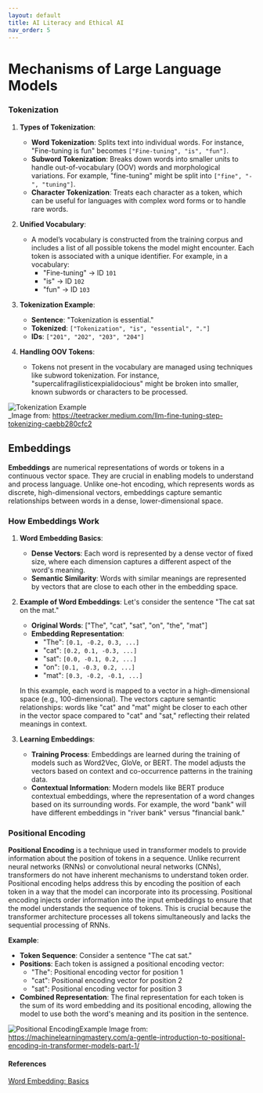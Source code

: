 ```yaml
---
layout: default
title: AI Literacy and Ethical AI
nav_order: 5
---
```


# Mechanisms of Large Language Models

### Tokenization


1. **Types of Tokenization**:
   - **Word Tokenization**: Splits text into individual words. For instance, "Fine-tuning is fun" becomes `["Fine-tuning", "is", "fun"]`.
   - **Subword Tokenization**: Breaks down words into smaller units to handle out-of-vocabulary (OOV) words and morphological variations. For example, "fine-tuning" might be split into `["fine", "-", "tuning"]`.
   - **Character Tokenization**: Treats each character as a token, which can be useful for languages with complex word forms or to handle rare words.

2. **Unified Vocabulary**:
   - A model’s vocabulary is constructed from the training corpus and includes a list of all possible tokens the model might encounter. Each token is associated with a unique identifier. For example, in a vocabulary:
     - "Fine-tuning" -> ID `101`
     - "is" -> ID `102`
     - "fun" -> ID `103`

3. **Tokenization Example**:
   - **Sentence**: "Tokenization is essential."
   - **Tokenized**: `["Tokenization", "is", "essential", "."]`
   - **IDs**: `["201", "202", "203", "204"]`

4. **Handling OOV Tokens**:
   - Tokens not present in the vocabulary are managed using techniques like subword tokenization. For instance, "supercalifragilisticexpialidocious" might be broken into smaller, known subwords or characters to be processed.


![Tokenization Example](https://miro.medium.com/v2/resize:fit:786/format:webp/1*gWP5Whykah1101EpYy17qQ.png)  
_Image from: https://teetracker.medium.com/llm-fine-tuning-step-tokenizing-caebb280cfc2


## Embeddings

**Embeddings** are numerical representations of words or tokens in a continuous vector space. They are crucial in enabling models to understand and process language. Unlike one-hot encoding, which represents words as discrete, high-dimensional vectors, embeddings capture semantic relationships between words in a dense, lower-dimensional space.

### How Embeddings Work

1. **Word Embedding Basics**:
   - **Dense Vectors**: Each word is represented by a dense vector of fixed size, where each dimension captures a different aspect of the word's meaning.
   - **Semantic Similarity**: Words with similar meanings are represented by vectors that are close to each other in the embedding space.

2. **Example of Word Embeddings**:
   Let's consider the sentence "The cat sat on the mat."

   - **Original Words**: ["The", "cat", "sat", "on", "the", "mat"]
   - **Embedding Representation**:
     - "The": `[0.1, -0.2, 0.3, ...]`
     - "cat": `[0.2, 0.1, -0.3, ...]`
     - "sat": `[0.0, -0.1, 0.2, ...]`
     - "on": `[0.1, -0.3, 0.2, ...]`
     - "mat": `[0.3, -0.2, -0.1, ...]`

   In this example, each word is mapped to a vector in a high-dimensional space (e.g., 100-dimensional). The vectors capture semantic relationships: words like "cat" and "mat" might be closer to each other in the vector space compared to "cat" and "sat," reflecting their related meanings in context.

3. **Learning Embeddings**:
   - **Training Process**: Embeddings are learned during the training of models such as Word2Vec, GloVe, or BERT. The model adjusts the vectors based on context and co-occurrence patterns in the training data.
   - **Contextual Information**: Modern models like BERT produce contextual embeddings, where the representation of a word changes based on its surrounding words. For example, the word "bank" will have different embeddings in "river bank" versus "financial bank."

### Positional Encoding


**Positional Encoding** is a technique used in transformer models to provide information about the position of tokens in a sequence. Unlike recurrent neural networks (RNNs) or convolutional neural networks (CNNs), transformers do not have inherent mechanisms to understand token order. Positional encoding helps address this by encoding the position of each token in a way that the model can incorporate into its processing.  Positional encoding injects order information into the input embeddings to ensure that the model understands the sequence of tokens. This is crucial because the transformer architecture processes all tokens simultaneously and lacks the sequential processing of RNNs.

**Example**:
   - **Token Sequence**: Consider a sentence "The cat sat."
   - **Positions**: Each token is assigned a positional encoding vector:
     - "The": Positional encoding vector for position 1
     - "cat": Positional encoding vector for position 2
     - "sat": Positional encoding vector for position 3
   - **Combined Representation**: The final representation for each token is the sum of its word embedding and its positional encoding, allowing the model to use both the word's meaning and its position in the sentence.

![Positional EncodingExample](https://machinelearningmastery.com/wp-content/uploads/2022/01/PE1.png)
Image from: https://machinelearningmastery.com/a-gentle-introduction-to-positional-encoding-in-transformer-models-part-1/

#### References
[Word Embedding: Basics](https://medium.com/@hari4om/word-embedding-d816f643140)
